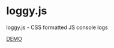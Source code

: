 loggy.js
========

loggy.js - CSS formatted JS console logs

[DEMO](http://codepen.io/gab/full/sbnKo)
